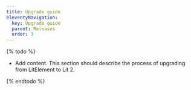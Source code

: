 ```yaml
---
title: Upgrade guide
eleventyNavigation:
  key: Upgrade guide
  parent: Releases
  order: 3
---
```


{% todo %}

- Add content. This section should describe the process of upgrading from LitElement to Lit 2.

{% endtodo %}
